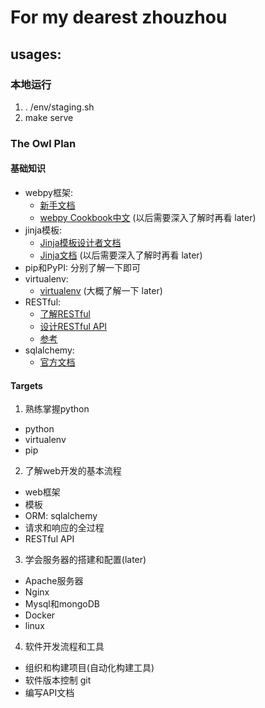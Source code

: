 # For my dearest zhouzhou

## usages:

### 本地运行
1. . /env/staging.sh
2. make serve

### The Owl Plan

#### 基础知识

* webpy框架: 
  * [新手文档](http://webpy.org/tutorial3.zh-cn)
  * [webpy Cookbook中文](http://webpy.org/cookbook/index.zh-cn) (以后需要深入了解时再看 later)
* jinja模板:
  * [Jinja模板设计者文档](http://docs.jinkan.org/docs/jinja2/templates.html)
  * [Jinja文档](http://docs.jinkan.org/docs/jinja2/) (以后需要深入了解时再看 later)
* pip和PyPI: 分别了解一下即可
* virtualenv:
  * [virtualenv](http://liuzhijun.iteye.com/blog/1872241) (大概了解一下 later)
* RESTful:
  * [了解RESTful](http://www.ruanyifeng.com/blog/2011/09/restful.html)
  * [设计RESTful API](http://www.ruanyifeng.com/blog/2014/05/restful_api.html)
  * [参考](http://get.jobdeer.com/343.get)
* sqlalchemy:
  * [官方文档](http://docs.sqlalchemy.org/en/rel_1_0/)

#### Targets

1. 熟练掌握python
  * python
  * virtualenv
  * pip
2. 了解web开发的基本流程
  * web框架
  * 模板
  * ORM: sqlalchemy
  * 请求和响应的全过程
  * RESTful API
3. 学会服务器的搭建和配置(later)
  * Apache服务器
  * Nginx
  * Mysql和mongoDB
  * Docker
  * linux
4. 软件开发流程和工具
  * 组织和构建项目(自动化构建工具)
  * 软件版本控制 git
  * 编写API文档

